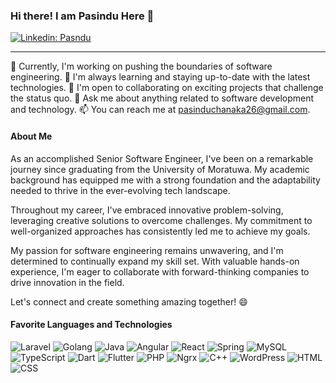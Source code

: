 ### Hi there! I am Pasindu Here 👋
[![Linkedin: Pasndu](https://img.shields.io/badge/-Pasindu-blue?style=flat-square&logo=Linkedin&logoColor=white&link=https://www.linkedin.com/in/pasindu-chanaka/)](https://www.linkedin.com/in/pasindu-chanaka/)
<hr>

🔭 Currently, I'm working on pushing the boundaries of software engineering.
🌱 I'm always learning and staying up-to-date with the latest technologies.
👯 I'm open to collaborating on exciting projects that challenge the status quo.
💬 Ask me about anything related to software development and technology.
📫 You can reach me at [pasinduchanaka26@gmail.com](mailto:pasinduchanaka26@gmail.com).

#### About Me

As an accomplished Senior Software Engineer, I've been on a remarkable journey since graduating from the University of Moratuwa. My academic background has equipped me with a strong foundation and the adaptability needed to thrive in the ever-evolving tech landscape.

Throughout my career, I've embraced innovative problem-solving, leveraging creative solutions to overcome challenges. My commitment to well-organized approaches has consistently led me to achieve my goals.

My passion for software engineering remains unwavering, and I'm determined to continually expand my skill set. With valuable hands-on experience, I'm eager to collaborate with forward-thinking companies to drive innovation in the field.

Let's connect and create something amazing together! 😄


#### Favorite Languages and Technologies

![Laravel](https://img.shields.io/badge/Laravel-FF2D20?style=for-the-badge&logo=laravel&logoColor=white) ![Golang](https://img.shields.io/badge/Go-00ADD8?style=for-the-badge&logo=go&logoColor=white) ![Java](https://img.shields.io/badge/Java-007396?style=for-the-badge&logo=java&logoColor=white)  ![Angular](https://img.shields.io/badge/Angular-DD0031?style=for-the-badge&logo=angular&logoColor=white) ![React](https://img.shields.io/badge/React-61DAFB?style=for-the-badge&logo=react&logoColor=black)  ![Spring](https://img.shields.io/badge/Spring-6DB33F?style=for-the-badge&logo=spring&logoColor=white) ![MySQL](https://img.shields.io/badge/MySQL-4479A1?style=for-the-badge&logo=mysql&logoColor=white) ![TypeScript](https://img.shields.io/badge/TypeScript-3178C6?style=for-the-badge&logo=typescript&logoColor=white) ![Dart](https://img.shields.io/badge/Dart-0175C2?style=for-the-badge&logo=dart&logoColor=white) ![Flutter](https://img.shields.io/badge/Flutter-02569B?style=for-the-badge&logo=flutter&logoColor=white) ![PHP](https://img.shields.io/badge/PHP-777BB4?style=for-the-badge&logo=php&logoColor=white) ![Ngrx](https://img.shields.io/badge/Ngrx-004880?style=for-the-badge) ![C++](https://img.shields.io/badge/C++-00599C?style=for-the-badge&logo=c%2B%2B&logoColor=white) ![WordPress](https://img.shields.io/badge/WordPress-21759B?style=for-the-badge&logo=wordpress&logoColor=white) ![HTML](https://img.shields.io/badge/HTML-E34F26?style=for-the-badge&logo=html5&logoColor=white) ![CSS](https://img.shields.io/badge/CSS-1572B6?style=for-the-badge&logo=css3&logoColor=white)
